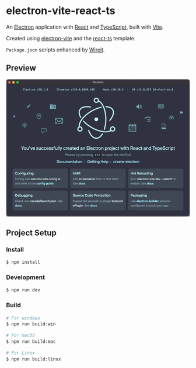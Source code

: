 # electron-vite-react-ts

An [Electron](https://github.com/electron/electron) application with [React](https://github.com/facebook/react) and [TypeScript](https://github.com/microsoft/TypeScript), built with [Vite](https://github.com/vitejs/vite).

Created using [electron-vite](https://github.com/alex8088/electron-vite) and the [react-ts](https://github.com/alex8088/quick-start/tree/master/packages/create-electron/playground/react-ts) template.

`Package.json` scripts enhanced by [Wireit](https://github.com/google/wireit).

## Preview

![](./screenshot.png)

## Project Setup

### Install

```bash
$ npm install
```

### Development

```bash
$ npm run dev
```

### Build

```bash
# For windows
$ npm run build:win
```

```bash
# For macOS
$ npm run build:mac
```

```bash
# For Linux
$ npm run build:linux
```
